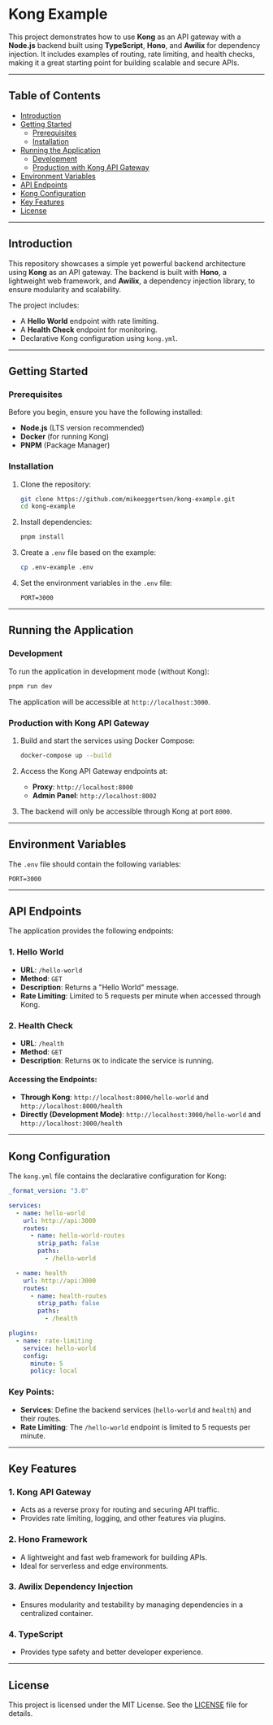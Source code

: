 # Kong Example

This project demonstrates how to use **Kong** as an API gateway with a **Node.js** backend built using **TypeScript**, **Hono**, and **Awilix** for dependency injection. It includes examples of routing, rate limiting, and health checks, making it a great starting point for building scalable and secure APIs.

---

## Table of Contents

- [Introduction](#introduction)
- [Getting Started](#getting-started)
  - [Prerequisites](#prerequisites)
  - [Installation](#installation)
- [Running the Application](#running-the-application)
  - [Development](#development)
  - [Production with Kong API Gateway](#production-with-kong-api-gateway)
- [Environment Variables](#environment-variables)
- [API Endpoints](#api-endpoints)
- [Kong Configuration](#kong-configuration)
- [Key Features](#key-features)
- [License](#license)

---

## Introduction

This repository showcases a simple yet powerful backend architecture using **Kong** as an API gateway. The backend is built with **Hono**, a lightweight web framework, and **Awilix**, a dependency injection library, to ensure modularity and scalability.

The project includes:

- A **Hello World** endpoint with rate limiting.
- A **Health Check** endpoint for monitoring.
- Declarative Kong configuration using `kong.yml`.

---

## Getting Started

### Prerequisites

Before you begin, ensure you have the following installed:

- **Node.js** (LTS version recommended)
- **Docker** (for running Kong)
- **PNPM** (Package Manager)

### Installation

1. Clone the repository:
   ```sh
   git clone https://github.com/mikeeggertsen/kong-example.git
   cd kong-example
   ```

2. Install dependencies:
   ```sh
   pnpm install
   ```

3. Create a `.env` file based on the example:
   ```sh
   cp .env-example .env
   ```

4. Set the environment variables in the `.env` file:
   ```env
   PORT=3000
   ```

---

## Running the Application

### Development

To run the application in development mode (without Kong):

```sh
pnpm run dev
```

The application will be accessible at `http://localhost:3000`.

### Production with Kong API Gateway

1. Build and start the services using Docker Compose:
   ```sh
   docker-compose up --build
   ```

2. Access the Kong API Gateway endpoints at:
   - **Proxy**: `http://localhost:8000`
   - **Admin Panel**: `http://localhost:8002`

3. The backend will only be accessible through Kong at port `8000`.

---

## Environment Variables

The `.env` file should contain the following variables:

```env
PORT=3000
```

---

## API Endpoints

The application provides the following endpoints:

### 1. **Hello World**
- **URL**: `/hello-world`
- **Method**: `GET`
- **Description**: Returns a "Hello World" message.
- **Rate Limiting**: Limited to 5 requests per minute when accessed through Kong.

### 2. **Health Check**
- **URL**: `/health`
- **Method**: `GET`
- **Description**: Returns `OK` to indicate the service is running.

#### Accessing the Endpoints:
- **Through Kong**: `http://localhost:8000/hello-world` and `http://localhost:8000/health`
- **Directly (Development Mode)**: `http://localhost:3000/hello-world` and `http://localhost:3000/health`

---

## Kong Configuration

The `kong.yml` file contains the declarative configuration for Kong:

```yaml
_format_version: "3.0"

services:
  - name: hello-world
    url: http://api:3000
    routes:
      - name: hello-world-routes
        strip_path: false
        paths:
          - /hello-world

  - name: health
    url: http://api:3000
    routes:
      - name: health-routes
        strip_path: false
        paths:
          - /health

plugins:
  - name: rate-limiting
    service: hello-world
    config:
      minute: 5
      policy: local
```

### Key Points:
- **Services**: Define the backend services (`hello-world` and `health`) and their routes.
- **Rate Limiting**: The `/hello-world` endpoint is limited to 5 requests per minute.

---

## Key Features

### 1. **Kong API Gateway**
- Acts as a reverse proxy for routing and securing API traffic.
- Provides rate limiting, logging, and other features via plugins.

### 2. **Hono Framework**
- A lightweight and fast web framework for building APIs.
- Ideal for serverless and edge environments.

### 3. **Awilix Dependency Injection**
- Ensures modularity and testability by managing dependencies in a centralized container.

### 4. **TypeScript**
- Provides type safety and better developer experience.

---

## License

This project is licensed under the MIT License. See the [LICENSE](LICENSE) file for details.